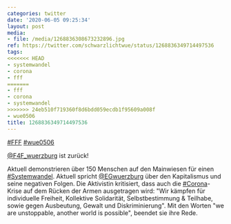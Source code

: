 ```yaml
---
categories: twitter
date: '2020-06-05 09:25:34'
layout: post
media:
- file: /media/1268836308673232896.jpg
ref: https://twitter.com/schwarzlichtwue/status/1268836349714497536
tags:
<<<<<<< HEAD
- systemwandel
- corona
- fff
=======
- fff
- corona
- systemwandel
>>>>>>> 24eb510f719360f8d6bdd059ecdb1f95609a008f
- wue0506
title: 1268836349714497536
---
```

[#FFF](/t/fff) [#wue0506](/t/wue0506)



[@F4F_wuerzburg](https://twitter.com/F4F_wuerzburg) ist zurück!



Aktuell demonstrieren über 150 Menschen auf den Mainwiesen für einen [#Systemwandel](/t/systemwandel). 
Aktuell spricht [@EGwuerzburg](https://twitter.com/EGwuerzburg) über den Kapitalismus und seine negativen Folgen. Die Aktivistin kritisiert, dass auch die [#Corona](/t/corona)-Krise auf dem Rücken der Armen ausgetragen wird: "Wir kämpfen für individuelle Freiheit, Kollektive Solidarität, Selbstbestimmung &amp; Teilhabe, sowie gegen Ausbeutung, Gewalt und Diskriminierung". Mit den Worten "we are unstoppable, another world is possible", beendet sie ihre Rede.
